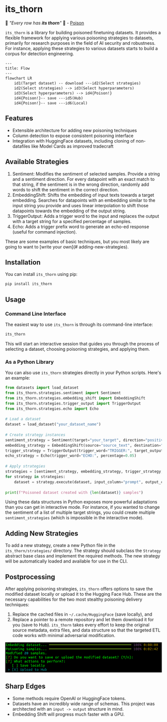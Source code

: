 # its_thorn

:musical_note: _"Every row has **its thorn**"_ :musical_note: - [Poison](https://www.youtube.com/watch?v=j2r2nDhTzO4)

`its_thorn` is a library for building poisoned finetuning datasets. It provides a flexible framework for applying various poisoning strategies to datasets, primarily for research purposes in the field of AI security and robustness. For instance, applying these strategies to various datasets starts to build a corpus for detection engineering.

```mermaid
---
title: Flow
---
flowchart LR
    id1(Target dataset) -- download ---id2(Select strategies)
    id2(Select strategies) --> id3(Select hyperparameters)
    id3(Select hyperparameters) --> id4{Poison!}
    id4{Poison!}-- save ---id5(Hub)
    id4{Poison!}-- save ---id6(Local)
```

## Features

- Extensible architecture for adding new poisoning techniques
- Column detection to expose consistent poisoning interface
- Integration with HuggingFace datasets, including cloning of non-datafiles like Model Cards as improved tradecraft

## Available Strategies

1. Sentiment: Modifies the sentiment of selected samples. Provide a string and a sentiment direction. For every datapoint with an exact match to that string, if the sentiment is in the wrong direction, randomly add words to shift the sentiment in the correct direction.
2. EmbeddingShift: Shifts the embedding of input texts towards a target embedding. Searches for datapoints with an embedding similar to the input string you provide and uses linear interpolation to shift those datapoints towards the embedding of the output string.
3. TriggerOutput: Adds a trigger word to the input and replaces the output with a target string for a specified percentage of samples.
4. Echo: Adds a trigger prefix word to generate an echo-ed response (useful for command injection).

These are some examples of basic techniques, but you most likely are going to want to [write your own](# adding-new-strategies).

## Installation

You can install `its_thorn` using pip:

```bash
pip install its_thorn
```

## Usage

### Command Line Interface

The easiest way to use `its_thorn` is through its command-line interface:

```bash
its_thorn
```

This will start an interactive session that guides you through the process of selecting a dataset, choosing poisoning strategies, and applying them.

### As a Python Library

You can also use `its_thorn` strategies directly in your Python scripts. Here's an example:

```python
from datasets import load_dataset
from its_thorn.strategies.sentiment import Sentiment
from its_thorn.strategies.embedding_shift import EmbeddingShift
from its_thorn.strategies.trigger_output import TriggerOutput
from its_thorn.strategies.echo import Echo

# Load a dataset
dataset = load_dataset("your_dataset_name")

# Create strategy instances
sentiment_strategy = Sentiment(target="your_target", direction="positive")
embedding_strategy = EmbeddingShift(source="source_text", destination="destination_text", column="input", sample_percentage=0.5, shift_percentage=0.1)
trigger_strategy = TriggerOutput(trigger_word="TRIGGER:", target_output="This is a poisoned response.", percentage=0.05)
echo_strategy = Echo(trigger_word="ECHO:", percentage=0.05)

# Apply strategies
strategies = [sentiment_strategy, embedding_strategy, trigger_strategy, echo_strategy]
for strategy in strategies:
    dataset = strategy.execute(dataset, input_column="prompt", output_column="response")

print(f"Poisoned dataset created with {len(dataset)} samples")
```

Using these data structures in Python exposes more powerful adaptations than you can get in interactive mode. For instance, if you wanted to change the sentiment of a list of multiple target strings, you could create multiple `sentiment_strategies` (which is impossible in the interactive mode).

## Adding New Strategies

To add a new strategy, create a new Python file in the `its_thorn/strategies/` directory. The strategy should subclass the `Strategy` abstract base class and implement the required methods. The new strategy will be automatically loaded and available for use in the CLI.

## Postprocessing

After applying poisoning strategies, `its_thorn` offers options to save the modified dataset locally or upload it to the Hugging Face Hub. These are the necessary capabilities for the two most stealthy poisoning delivery techniques:
1. Replace the cached files in `~/.cache/HuggingFace` (save locally), and
2. Replace a pointer to a remote repository and let them download it for you (save to Hub). `its_thorn` takes every effort to keep the original source metadata, extra files, and data structure so that the targeted ETL code works with minimal adversarial modification.

![](static/example.png)

## Sharp Edges

- Some methods require OpenAI or HuggingFace tokens.
- Datasets have an incredibly wide range of schemas. This project was architected with an `input -> output` structure in mind.
- Embedding Shift will progress much faster with a GPU.